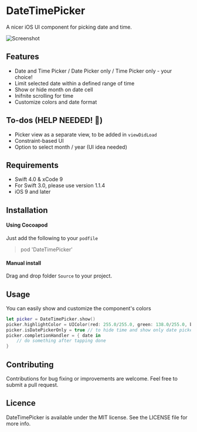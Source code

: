 # DateTimePicker

A nicer iOS UI component for picking date and time.

![Screenshot](https://raw.githubusercontent.com/itsmeichigo/DateTimePicker/master/screenshot.png)

## Features

- Date and Time Picker / Date Picker only / Time Picker only - your choice!
- Limit selected date within a defined range of time
- Show or hide month on date cell
- Inifnite scrolling for time
- Customize colors and date format

## To-dos (HELP NEEDED! 🎯)

- Picker view as a separate view, to be added in `viewDidLoad`
- Constraint-based UI
- Option to select month / year (UI idea needed)

## Requirements

- Swift 4.0 & xCode 9 
- For Swift 3.0, please use version 1.1.4
- iOS 9 and later

## Installation

#### Using Cocoapod

Just add the following to your `podfile`
> pod 'DateTimePicker'

#### Manual install

Drag and drop folder `Source` to your project.


## Usage

You can easily show and customize the component's colors

```Swift
let picker = DateTimePicker.show()
picker.highlightColor = UIColor(red: 255.0/255.0, green: 138.0/255.0, blue: 138.0/255.0, alpha: 1)
picker.isDatePickerOnly = true // to hide time and show only date picker
picker.completionHandler = { date in
    // do something after tapping done
}
```

## Contributing

Contributions for bug fixing or improvements are welcome. Feel free to submit a pull request.

## Licence

DateTimePicker is available under the MIT license. See the LICENSE file for more info.
